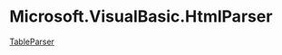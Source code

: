 ﻿
# Microsoft.VisualBasic.HtmlParser

[TableParser](T-Microsoft.VisualBasic.HtmlParser.TableParser.md)

